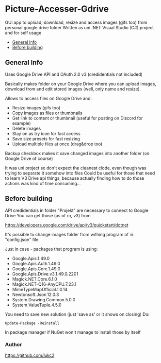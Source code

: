 # Picture-Accesser-Gdrive

GUI app to upload, download, resize and access images (gifs too) from personal google drive folder 
Written as uni .NET Visual Studio (C#) project and for self usage

* [General Info](#General-Info)
* [Before building](#Before)

## General Info

Uses Google Drive API and OAuth 2.0 v3 (credidentials not included) 

Basically makes folder on your Google Drive where you can upload images, download from and edit stored images (well, only name and resize).

Allows to access files on Google Drive and: 
 - Resize images (gifs too)
 - Copy images as files or thumbnails 
 - Get link to content or thumbnail (useful for posting on Discord for example)
 - Delete images
 - Stay on as try icon for fast access
 - Save size presets for fast resizing
 - Upload multiple files at once (drag&drop too)
 
Backup checkbox makes it save changed images into another folder (on Google Drive of course)

It was uni project so don't expect the cleanest clode, even though was trying to separate it somehow into files
Could be useful for those that need to learn V3 Drive api things, because actually finding how to do those actions was kind of time consuming...

## Before building
API credidentials in folder "Projekt" are necessary to connect to Google Drive
You can get those (as of rn, v3) from 

https://developers.google.com/drive/api/v3/quickstart/dotnet


It's possible to change images folder from withing program of in "config.json" file

Just in case - packages that program is using:
 - Google.Apis.1.49.0
 - Google.Apis.Auth.1.49.0
 - Google.Apis.Core.1.49.0
 - Google.Apis.Drive.v3.1.49.0.2201
 - Magick.NET.Core.6.1.0
 - Magick.NET-Q16-AnyCPU.7.23.1
 - MimeTypeMapOfficial.1.0.14
 - Newtonsoft.Json.12.0.3
 - System.Drawing.Common.5.0.0
 - System.ValueTuple.4.5.0
 
 You need to save new solution (just 'save as' or it shows on closing)
Do:
```
Update-Package -Reinstall
```
In package manager if NuGet won't manage to install those by itself

### Author
https://github.com/lukc2
